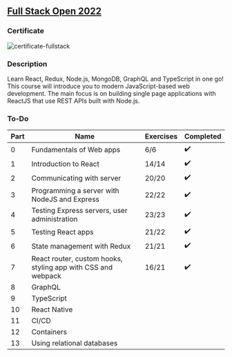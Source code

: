 ## [Full Stack Open 2022](https://fullstackopen.com/)

### Certificate

![certificate-fullstack](https://user-images.githubusercontent.com/92727936/189920183-b956d5a3-ce07-49f4-adb2-8911acbb87cf.png)

### Description

Learn React, Redux, Node.js, MongoDB, GraphQL and TypeScript in one go! This course will introduce you to modern JavaScript-based web development. The main focus is on building single page applications with ReactJS that use REST APIs built with Node.js.

### To-Do

| Part      | Name                                                           | Exercises   | Completed                |
| --------- | -------------------------------------------------------------- | ----------- | ------------------------ |
| 0         | Fundamentals of Web apps                                       | 6/6         |    :heavy_check_mark:    |
| 1         | Introduction to React                                          | 14/14       |    :heavy_check_mark:    |
| 2         | Communicating with server                                      | 20/20       |    :heavy_check_mark:    |
| 3         | Programming a server with NodeJS and Express                   | 22/22       |    :heavy_check_mark:    |
| 4         | Testing Express servers, user administration                   | 23/23       |    :heavy_check_mark:    |
| 5         | Testing React apps                                             | 21/22       |    :heavy_check_mark:    |
| 6         | State management with Redux                                    | 21/21       |    :heavy_check_mark:    |
| 7         | React router, custom hooks, styling app with CSS and webpack   | 16/21       |    :heavy_check_mark:    |
| 8         | GraphQL                                                        |             |                          |
| 9         | TypeScript                                                     |             |                          |
| 10        | React Native                                                   |             |                          |
| 11        | CI/CD                                                          |             |                          |
| 12        | Containers                                                     |             |                          |
| 13        | Using relational databases                                     |             |                          |

